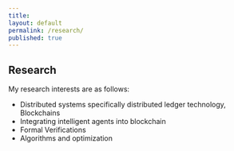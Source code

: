 ```yaml
---
title:
layout: default
permalink: /research/
published: true
---
```


## Research
My research interests are as follows:
- Distributed systems specifically distributed ledger technology, Blockchains
- Integrating intelligent agents into blockchain
- Formal Verifications
- Algorithms and optimization
